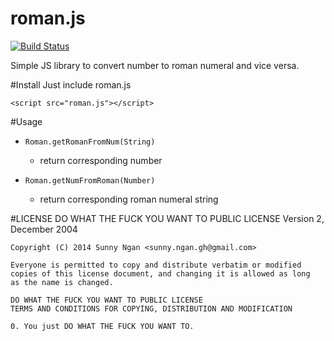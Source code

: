 roman.js
==========================
[![Build Status](https://travis-ci.org/sngan/romanjs.svg?branch=master)](https://travis-ci.org/sngan/romanjs)

Simple JS library to convert number to roman numeral and vice versa.

#Install
Just include roman.js

`<script src="roman.js"></script>`

#Usage
* `Roman.getRomanFromNum(String)`
    * return corresponding number


* `Roman.getNumFromRoman(Number)`
    * return corresponding roman numeral string

#LICENSE
    DO WHAT THE FUCK YOU WANT TO PUBLIC LICENSE
    Version 2, December 2004

    Copyright (C) 2014 Sunny Ngan <sunny.ngan.gh@gmail.com>

    Everyone is permitted to copy and distribute verbatim or modified
    copies of this license document, and changing it is allowed as long
    as the name is changed.

    DO WHAT THE FUCK YOU WANT TO PUBLIC LICENSE
    TERMS AND CONDITIONS FOR COPYING, DISTRIBUTION AND MODIFICATION

    0. You just DO WHAT THE FUCK YOU WANT TO.
